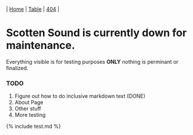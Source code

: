 | [Home][1] | [Table][2] | [404][3] |

[1]: index.md
[2]: table.md
[3]: 404.md


# Scotten Sound is currently down for maintenance.
Everything visible is for testing purposes **ONLY** nothing is perminant or finalized.

### TODO
1. Figure out how to do inclusive markdown text (DONE)
2. About Page
3. Other stuff
4. More testing


<body>
    {% include test.md %}
</body>
